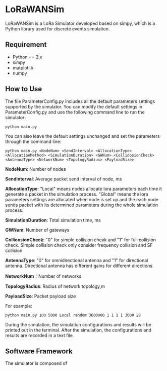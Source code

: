 # LoRaWANSim
LoRaWANSim is a LoRa Simulator developed based on simpy, which is a Python library used for discrete events simulation. 

## Requirement
* Python == 3.x
* simpy
* matplotlib
* numpy
  
## How to Use
The file ParameterConfig.py includes all the default parameters settings supported by the simulator. You can modify the default settings in ParameterConfig.py and use the following command line to run the simulator:

```
python main.py
```
You can also leave the default settings unchanged and set the parameters through the command line:

```
python main.py <NodeNum> <SendInterval> <AllocationType> <AllocationMethod> <SimulationDuration> <GWNum> <CollioosionCheck> <AntennaType> <NetworkNum> <TopologyRadius> <PayloadSize>
```

**NodeNum**: Number of nodes

**SendInterval**: Average packet send interval of node, ms

**AllocationType**: "Local" means nodes allocate lora parameters each time it generate a packet in the simulation process. "Global" means the lora parameters settings are allocated when node is set up and the each node sends packet with its determined parameters during the whole simulation process.

**SimulationDuration**: Total simulation time, ms

**GWNum**: Number of gateways

**CollioosionCheck**: "0" for simple collision cheak and "1" for full collision check. Simple collision check only consider frequency collision and SF collision.

**AntennaType**: "0" for omnidirectional antenna and "1" for directional antenna. Directional antenna has different gains for different directions.

**NetworkNum**：Number of networks

**TopologyRadius**: Radius of network topology,m

**PayloadSize**: Packet payload size

For example:

```
python main.py 100 5000 Local random 3600000 1 1 1 1 3000 20
```

During the simulation, the simulation configurations and results will be printed out in the terminal. After the simulation, the configurations and results are recorded in a text file.

## Software Framework
The simulator is composed of 

